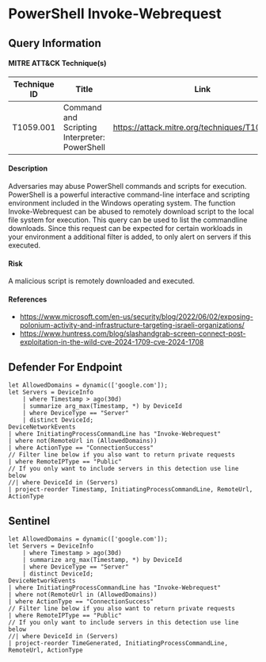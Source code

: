 # PowerShell Invoke-Webrequest

## Query Information

#### MITRE ATT&CK Technique(s)

| Technique ID | Title    | Link    |
| ---  | --- | --- |
| T1059.001 | Command and Scripting Interpreter: PowerShell | https://attack.mitre.org/techniques/T1059/001/ |

#### Description
Adversaries may abuse PowerShell commands and scripts for execution. PowerShell is a powerful interactive command-line interface and scripting environment included in the Windows operating system. The function Invoke-Webrequest can be abused to remotely download script to the local file system for execution. This query can be used to list the commandline downloads. Since this request can be expected for certain workloads in your environment a additional filter is added, to only alert on servers if this executed.

#### Risk
A malicious script is remotely downloaded and executed.

#### References
- https://www.microsoft.com/en-us/security/blog/2022/06/02/exposing-polonium-activity-and-infrastructure-targeting-israeli-organizations/
- https://www.huntress.com/blog/slashandgrab-screen-connect-post-exploitation-in-the-wild-cve-2024-1709-cve-2024-1708

## Defender For Endpoint
```KQL
let AllowedDomains = dynamic(['google.com']);
let Servers = DeviceInfo
    | where Timestamp > ago(30d)
    | summarize arg_max(Timestamp, *) by DeviceId
    | where DeviceType == "Server"
    | distinct DeviceId;
DeviceNetworkEvents
| where InitiatingProcessCommandLine has "Invoke-Webrequest"
| where not(RemoteUrl in (AllowedDomains))
| where ActionType == "ConnectionSuccess"
// Filter line below if you also want to return private requests
| where RemoteIPType == "Public"
// If you only want to include servers in this detection use line below
//| where DeviceId in (Servers)
| project-reorder Timestamp, InitiatingProcessCommandLine, RemoteUrl, ActionType
```
## Sentinel
```KQL
let AllowedDomains = dynamic(['google.com']);
let Servers = DeviceInfo
    | where Timestamp > ago(30d)
    | summarize arg_max(Timestamp, *) by DeviceId
    | where DeviceType == "Server"
    | distinct DeviceId;
DeviceNetworkEvents
| where InitiatingProcessCommandLine has "Invoke-Webrequest"
| where not(RemoteUrl in (AllowedDomains))
| where ActionType == "ConnectionSuccess"
// Filter line below if you also want to return private requests
| where RemoteIPType == "Public"
// If you only want to include servers in this detection use line below
//| where DeviceId in (Servers)
| project-reorder TimeGenerated, InitiatingProcessCommandLine, RemoteUrl, ActionType
```